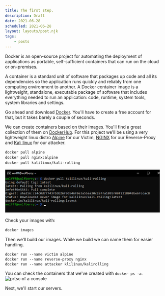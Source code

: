 ```yaml
---
title: The first step.
description: Draft
date: 2021-06-28
scheduled: 2021-06-28
layout: layouts/post.njk
tags:
    - posts
---
```


Docker is an open-source project for automating the deployment of applications as portable, self-sufficient containers that can run on the cloud or on-premises.

A container is a standard unit of software that packages up code and all its dependencies so the application runs quickly and reliably from one computing environment to another. A Docker container image is a lightweight, standalone, executable package of software that includes everything needed to run an application: code, runtime, system tools, system libraries and settings.

Go ahead and download [Docker](https://docker.com). You'll have to create a free account for that, but it takes barely a couple of seconds.

We can create containers based on their images. You'll find a great collection of them on [DockerHub](https://hub.docker.com/).
For this project we'll be using a very lightweight linux distro [Alpine](https://hub.docker.com/_/alpine) for our Victim, [NGINX](https://hub.docker.com/_/nginx) for our Reverse-Proxy and [Kali linux](https://hub.docker.com/r/kalilinux/kali-rolling) for our attacker.


``` bash
docker pull alpine
docker pull nginx:alpine
docker pull kalilinux/kali-rolling
```
![prtsc of a console](/img/remote/pull-images.png)

Check your images with:

```bash
docker images
```

Then we'll build our images. While we build we can name them for easier handling.

``` shell
docker run --name victim alpine
docker run --name reverse-proxy nginx
docker run --name attacker klilinux/kalirolling 
```
You can check the containers that we've created with ```docker ps -a```.
![prtsc of a console](https://cdn.glitch.global/b39fd45a-08ef-47bc-a9ef-6aa62020936c/wolfff%40wolfberry_%20~%2010_05_2022%2015_31_45.png?v=1652189621877)

Next, we'll start our servers.